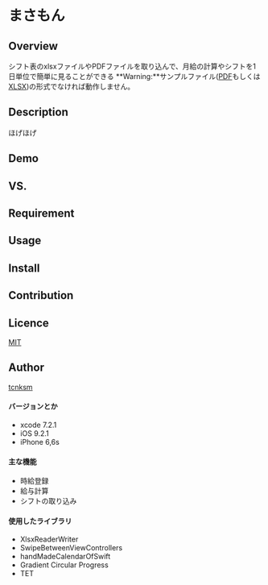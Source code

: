 まさもん
====

## Overview
シフト表のxlsxファイルやPDFファイルを取り込んで、月給の計算やシフトを1日単位で簡単に見ることができる
 **Warning:**サンプルファイル([PDF](https://github.com/kentaiwami/masamon/blob/master/masamon/sampleshift.pdf)もしくは[XLSX](https://github.com/kentaiwami/masamon/blob/master/masamon/sampleshift.xlsx))の形式でなければ動作しません。

## Description
ほげほげ

## Demo

## VS. 

## Requirement

## Usage

## Install

## Contribution

## Licence

[MIT](https://github.com/tcnksm/tool/blob/master/LICENCE)

## Author

[tcnksm](https://github.com/tcnksm)

#### バージョンとか
* xcode 7.2.1
* iOS 9.2.1
* iPhone 6,6s

#### 主な機能
* 時給登録
* 給与計算
* シフトの取り込み

#### 使用したライブラリ
* XlsxReaderWriter
* SwipeBetweenViewControllers
* handMadeCalendarOfSwift
* Gradient Circular Progress
* TET
